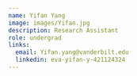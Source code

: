 ```yaml
---
name: Yifan Yang
image: images/Yifan.jpg
description: Research Assistant
role: undergrad
links:
  email: Yifan.yang@vanderbilt.edu
  linkedin: eva-yifan-y-421124324
---
```

